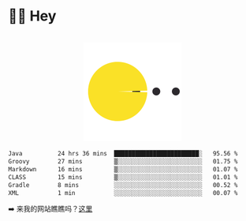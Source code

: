 
# 👋🏻 Hey
<div align="center">
	<br>
	<img src="https://raw.githubusercontent.com/Aniket965/Aniket965/master/pacman.svg?sanitize=true" width="200" height="200">
	<br>
</div>

<!--START_SECTION:waka-->

```text
Java          24 hrs 36 mins  ████████████████████████░   95.56 %
Groovy        27 mins         ▒░░░░░░░░░░░░░░░░░░░░░░░░   01.75 %
Markdown      16 mins         ▒░░░░░░░░░░░░░░░░░░░░░░░░   01.07 %
CLASS         15 mins         ▒░░░░░░░░░░░░░░░░░░░░░░░░   01.01 %
Gradle        8 mins          ░░░░░░░░░░░░░░░░░░░░░░░░░   00.52 %
XML           1 min           ░░░░░░░░░░░░░░░░░░░░░░░░░   00.07 %
```

<!--END_SECTION:waka-->

 ➡️  来我的网站瞧瞧吗？[这里](https://www.shaolongfei.com)
